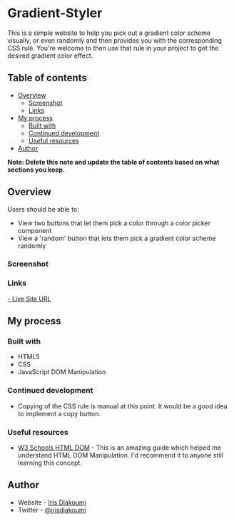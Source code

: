 # Gradient-Styler

This is a simple website to help you pick out a gradient color scheme visually, or even randomly and then provides you with the corresponding CSS rule. You're welcome to then use that rule in your project to get the desired gradient color effect.

## Table of contents

- [Overview](#overview)
  - [Screenshot](#screenshot)
  - [Links](#links)
- [My process](#my-process)
  - [Built with](#built-with)
  - [Continued development](#continued-development)
  - [Useful resources](#useful-resources)
- [Author](#author)

**Note: Delete this note and update the table of contents based on what sections you keep.**

## Overview

Users should be able to:

- View two buttons that let them pick a color through a color picker component
- View a 'random' button that lets them pick a gradient color scheme randomly

### Screenshot

### Links

[- Live Site URL](https://irisdiakoumi.github.io/Gradient-Styler/)

## My process

### Built with

- HTML5
- CSS
- JavaScript DOM Manipulation

### Continued development

- Copying of the CSS rule is manual at this point. It would be a good idea to implement a copy button.

### Useful resources

- [W3 Schools HTML DOM](https://www.w3schools.com/js/js_htmldom.aspm) - This is an amazing guide which helped me understand HTML DOM Manipulation. I'd recommend it to anyone still learning this concept.

## Author

- Website - [Iris Diakoumi](https://documenting.com)
- Twitter - [@irisdiakoumi](https://www.twitter.com/irisdiakoumi)
